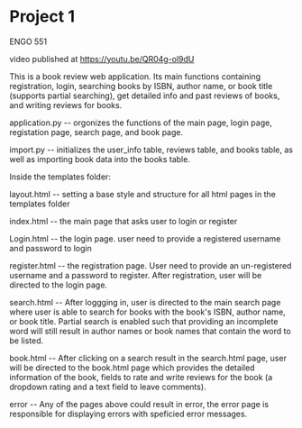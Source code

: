 # Project 1 

ENGO 551

video published at https://youtu.be/QR04g-ol9dU

This is a book review web application. Its main functions containing registration, login, searching books by ISBN, author name, or book title (supports partial searching), get detailed info and past reviews of books, and writing reviews for books.


application.py -- orgonizes the functions of the main page, login page, registation page, search page, and book page. 

import.py -- initializes the user_info table, reviews table, and books table, as well as importing book data into the books table.


Inside the templates folder:

layout.html -- setting a base style and structure for all html pages in the templates folder

index.html -- the main page that asks user to login or register

Login.html -- the login page. user need to provide a registered username and password to login

register.html -- the registration page. User need to provide an un-registered username and a password to register. After registration, user will be directed to the login page.

search.html -- After loggging in, user is directed to the main search page where user is able to search for books with the book's ISBN, author name, or book title. Partial search is enabled such that providing an incomplete word will still result in author names or book names that contain the word to be listed. 

book.html -- After clicking on a search result in the search.html page, user will be directed to the book.html page which provides the detailed information of the book, fields to rate and write reviews for the book (a dropdown rating and a text field to leave comments).

error -- Any of the pages above could result in error, the error page is responsible for displaying errors with speficied error messages.
